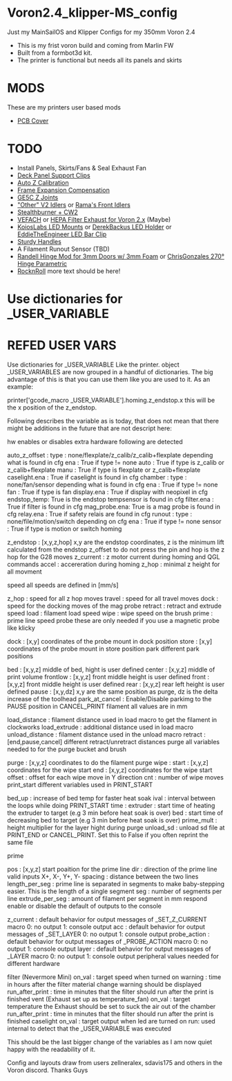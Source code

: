 # Voron2.4_klipper-MS_config
Just my MainSailOS and Klipper Configs for my 350mm Voron 2.4
- This is my frist voron build and coming from Marlin FW
- Built from a formbot3d kit. 
- The printer is functional but needs all its panels and skirts

# MODS #
These are my printers user based mods
- [PCB Cover](https://github.com/craxoor/VoronMods/tree/master/PCB%20Cover)

# TODO
- Install Panels, Skirts/Fans & Seal Exhaust Fan
- [Deck Panel Support Clips](https://github.com/VoronDesign/VoronUsers/tree/master/printer_mods/wile-e1/Deck_Panel_Support_Clips)
- [Auto Z Calibration](https://github.com/protoloft/klipper_z_calibration)
- [Frame Expansion Compensation](https://github.com/tanaes/whopping_Voron_mods/tree/main/docs/frame_expansion)
- [GE5C Z Joints](https://github.com/hartk1213/MISC/tree/main/Voron%20Mods/Voron%202/2.4/Voron2.4_GE5C)
- ["Other" V2 Idlers](https://github.com/selliott79/Other-V2-Idlers) or [Rama's Front Idlers](https://github.com/Ramalama2/Voron-2-Mods/tree/main/Front_Idlers)
- [Stealthburner + CW2](https://github.com/VoronDesign/Voron-Afterburner/tree/sb-beta)
- [VEFACH](https://github.com/VoronDesign/VoronUsers/tree/master/printer_mods/KevinAkaSam/VEFACH) or [HEPA Filter Exhaust for Voron 2.x](https://github.com/marcdebruijn/VoronUsers/tree/Voron-1.x/2.x-HEPA-Filter-Exhaust/printer_mods/dePrintinator/HEPA_Filter_Exhaust) (Maybe)
- [KoiosLabs LED Mounts](https://github.com/VoronDesign/VoronUsers/tree/master/printer_mods/Koios/LED_Mounts) or [DerekBackus LED Holder](https://github.com/VoronDesign/VoronUsers/tree/master/printer_mods/DerekBackus/LED_Holder) or [EddieTheEngineer LED Bar Clip](https://github.com/VoronDesign/VoronUsers/tree/master/printer_mods/eddie/LED_Bar_Clip)
- [Sturdy Handles](https://github.com/VoronDesign/VoronUsers/tree/master/printer_mods/jeoje/Sturdy_Handles)
- A Filament Runout Sensor (TBD)
- [Randell Hinge Mod for 3mm Doors w/ 3mm Foam](https://github.com/VoronDesign/VoronUsers/tree/master/printer_mods/randell/Door_Hinges) or [ChrisGonzales 270° Hinge Parametric](https://github.com/VoronDesign/VoronUsers/tree/master/printer_mods/chrisrgonzales/270_degree_hinge)
- [RocknRoll](https://github.com/RockNLol/VoronUsers/tree/master/printer_mods/RockNLol/RockNRoll)
more text should be here!

# Use dictionaries for _USER_VARIABLE #
# REFED USER VARS #
Use dictionaries for _USER_VARIABLE
Like the printer. object _USER_VARIABLES are now grouped in a handful of dictionaries. The big advantage of this is that you can use them like you are used to it. As an example:

printer['gcode_macro _USER_VARIABLE'].homing.z_endstop.x
this will be the x position of the z_endstop.

Following describes the variable as is today, that does not mean that there might be additions in the future that are not descript here:

hw enables or disables extra hardware following are detected

auto_z_offset :
type : none/flexplate/z_calib/z_calib+flexplate depending what is found in cfg
ena : True if type != none
auto : True if type is z_calib or z_calib+flexplate
manu : True if type is flexplate or z_calib+flexplate
caselight.ena : True if caselight is found in cfg
chamber :
type : none/fan/sensor depending what is found in cfg
ena : True if type != none
fan : True if type is fan
display.ena : True if display with neopixel in cfg
endstop_temp: True is the endstop tempsensor is found in cfg
filter.ena : True if filter is found in cfg
mag_probe.ena: True is a mag probe is found in cfg
relay.ena : True if safety relais are found in cfg
runout :
type : none/file/motion/switch depending on cfg
ena : True if type != none
sensor : True if type is motion or switch
homing

z_endstop : [x,y,z,hop] x,y are the endstop coordinates, z is the minimum lift calculated from the endstop z_offset to do not press the pin and hop is the z hop for the G28 moves
z_current : z motor current during homing and QGL commands
accel : accereration during homing
z_hop : minimal z height for all movment

speed all speeds are defined in [mm/s]

z_hop : speed for all z hop moves
travel : speed for all travel moves
dock : speed for the docking moves of the mag probe
retract : retract and extrude speed
load : filament load speed
wipe : wipe speed on the brush
prime : prime line speed
probe these are only needed if you use a magnetic probe like klicky

dock : [x,y] coordinates of the probe mount in dock position
store : [x,y] coordinates of the probe mount in store position
park different park positions

bed : [x,y,z] middle of bed, hight is user defined
center : [x,y,z] middle of print volume
frontlow : [x,y,z] front middle height is user defined
front : [x,y,z] front middle height is user defined
rear : [x,y,z] rear left height is user defined
pause : [x,y,dz] x,y are the same position as purge, dz is the delta increase of the toolhead
park_at_cancel : Enable/Disable parkimg to the PAUSE position in CANCEL_PRINT
filament all values are in mm

load_distance : filament distance used in load macro to get the filament in clockworks
load_extrude : additional distance used in load macro
unload_distance : filament distance used in the unload macro
retract : [end,pause,cancel] different retract/unretract distances
purge all variables needed to for the purge bucket and brush

purge : [x,y,z] coordinates to do the filament purge
wipe :
start : [x,y,z] coordinates for the wipe start
end : [x,y,z] coordinates for the wipe start
offset : offset for each wipe move in Y direction
cnt : number of wipe moves
print_start different variables used in PRINT_START

bed_up : increase of bed temp for faster heat soak
ival : interval between the loops while doing PRINT_START
time :
extruder : start time of heating the extruder to target (e.g 3 min before heat soak is over)
bed : start time of decreasing bed to target (e.g 3 min before heat soak is over)
prime_mult : height multiplier for the layer hight during purge
unload_sd : unload sd file at PRINT_END or CANCEL_PRINT. Set this to False if you often reprint the same file

prime

pos : [x,y,z] start poaition for the prime line
dir : direction of the prime line valid inputs X+, X-, Y+, Y-
spacing : distance between the two lines
length_per_seg : prime line is separated in segments to make baby-stepping easier. This is the length of a single segment
seg : number of segments per line
extrude_per_seg : amount of filament per segment in mm
respond enable or disable the default of outputs to the console

z_current : default behavior for output messages of _SET_Z_CURRENT macro 0: no output 1: console output
acc : default behavior for output messages of _SET_LAYER 0: no output 1: console output
probe_action : default behavior for output messages of _PROBE_ACTION macro 0: no output 1: console output
layer : default behavior for output messages of _LAYER macro 0: no output 1: console output
peripheral values needed for different hardware

filter (Nevermore Mini)
on_val : target speed when turned on
warning : time in hours after the filter material change warning should be displayed
run_after_print : time in minutes that the filter should run after the print is finished
vent (Exhaust set up as temperature_fan)
on_val : target temperature the Exhaust should be set to suck the air out of the chamber
run_after_print : time in minutes that the filter should run after the print is finished
caselight
on_val : target output when led are turned on
run: used internal to detect that the _USER_VARIABLE was executed

This should be the last bigger change of the variables as I am now quiet happy with the readability of it.

Config and layouts draw from users zellneralex, sdavis175 and others in the Voron discord. Thanks Guys
